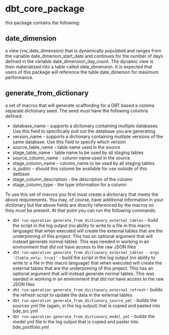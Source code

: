 # dbt_core_package
this package contains the following:

## date_dimension 
a view (vw_date_dimension) that is dynamically populated and ranges from the variable date_dimenion_start_date and continues for the number of days defined in the variable date_dimension_day_count. The dynamic view is then materialized into a table called date_dimension. It is expected that users of this package will reference the table date_dimenion for maximum performance.

## generate_from_dictionary
a set of macros that will generate scaffording for a DBT based a comma separate dictionary seed. The seed must have the following columns defined:
* database_name - supports a dictionary containing multiple databases. Use this field to specifically pull out the database you are generating
* version_name - supports a dictionary containing multiple versions of the same database. Use this field to specify which version
* source_table_name - table name used in the source
* stage_table_name - table name to be used by all staging tables
* source_column_name - column name used in the source
* stage_column_name - column_name to be used by all staging tables
* is_public - should this column be available for use outside of this datbase
* stage_column_description - the description of the column
* stage_column_type - the type information for a column

To use this set of macros you first must create a dictionary that meets the above requirements. You may, of course, have additional information in your dictionary but the above fields are directly referenced by the macros so they must be present. At that point you can run the following commands:

* `dbt run-operation generate_from_dictionary_external_tables` - build the script in the log output (no ability to write to a file in this macro language) that when executed will create the external tables that are the underpinning of this project. This has an optional argument that will instead generate normal tables. This was needed in working in an environment that did not have access to the raw JSON files
* `dbt run-operation generate_from_dictionary_external_tables --args '{table_only: true}'` - build the script in the log output (no ability to write to a file in this macro language) that when executed will create the external tables that are the underpinning of this project. This has an optional argument that will instead generate normal tables. This was needed in working in an environment that did not have access to the raw JSON files
* `dbt run-operation generate_from_dicitonary_external_refresh` - builds the refresh script to update the data in the external tables
* `dbt run-operation generate_from_dictionary_source_yml` - builds the sources yml file (again, in the log output) that is copied and pasted into bde_src.yml
* `dbt run-operation generate_from_dictionary_model_yml` - builds the model yml file in the log output that is copied and paster into bde_portfolio.yml

